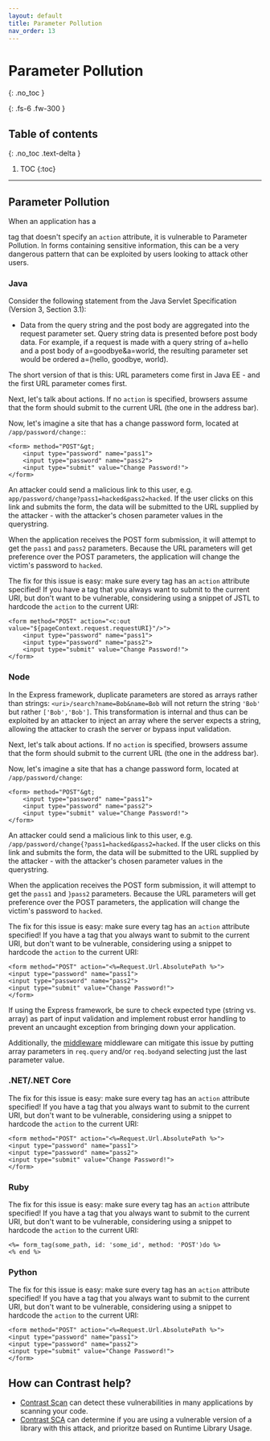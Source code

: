 ```yaml
---
layout: default
title: Parameter Pollution
nav_order: 13
---
```


# Parameter Pollution
{: .no_toc }

{: .fs-6 .fw-300 }

## Table of contents
{: .no_toc .text-delta }

1. TOC
{:toc}

---

## Parameter Pollution 

When an application has a <form> tag that doesn't specify an `action` attribute, it is vulnerable to Parameter Pollution. 
In forms containing sensitive information, this can be a very dangerous pattern that can be exploited by users looking to attack other users. 


### Java 

Consider the following statement from the Java Servlet Specification (Version 3, Section 3.1):

- Data from the query string and the post body are aggregated into the request parameter set. Query string data is presented before post body data. For example, if a request is made with a query string of a=hello and a post body of a=goodbye&a=world, the resulting parameter set would be ordered a=(hello, goodbye, world).


The short version of that is this: URL parameters come first in Java EE - and the first URL parameter comes first. 

Next, let's talk about <form> actions. If no `action` is specified, browsers assume that the form should submit to the current URL (the one in the address bar). 


Now, let's imagine a site that has a change password form, located at `/app/password/change:`:

```
<form> method="POST"&gt;
	<input type="password" name="pass1">
	<input type="password" name="pass2">
	<input type="submit" value="Change Password!">
</form> 
```


An attacker could send a malicious link to this user, e.g. `app/password/change?pass1=hacked&pass2=hacked`. 
If the user clicks on this link and submits the form, the data will be submitted to the URL supplied by the attacker - with the attacker's chosen parameter values in the querystring. 


When the application receives the POST form submission, it will attempt to get the `pass1` and `pass2` parameters. Because the URL parameters will get preference over the POST parameters, the application will change the victim's password to `hacked`. 

The fix for this issue is easy: make sure every <form> tag has an `action` attribute specified! If you have a <form> tag that you always want to submit to the current URI, but don't want to be vulnerable, considering using a snippet of JSTL to hardcode the `action` to the current URI:

```
<form method="POST" action="<c:out value="${pageContext.request.requestURI}"/>">
	<input type="password" name="pass1">
	<input type="password" name="pass2">
	<input type="submit" value="Change Password!">
</form>
```


### Node 

In the Express framework, duplicate parameters are stored as arrays rather than strings:
`<uri>/search?name=Bob&name=Bob` will not return the string `'Bob'` but rather
`['Bob','Bob']`. This transformation is internal and thus can be exploited by an attacker to inject
an array where the server expects a string, allowing the attacker to crash the server or bypass input validation. 

Next, let's talk about <form> actions. If no `action` is specified, browsers assume that the form should submit to the current URL (the one in the address bar). 

Now, let's imagine a site that has a change password form, located at `/app/password/change`:

```
<form> method="POST"&gt;
	<input type="password" name="pass1">
	<input type="password" name="pass2">
	<input type="submit" value="Change Password!">
</form>
```


An attacker could send a malicious link to this user, e.g. `/app/password/change{?pass1=hacked&pass2=hacked`. 
If the user clicks on this link and submits the form, the data will be submitted to the URL supplied by the attacker - with the attacker's chosen parameter values in the querystring.


When the application receives the POST form submission, it will attempt to get the `pass1` and `}pass2` parameters. Because the URL parameters will get preference over the POST parameters, the application will change the victim's password to `hacked`. 


The fix for this issue is easy: make sure every <form> tag has an `action` attribute specified! If you have a <form> tag that you always want to submit to the current URI, but don't want to be vulnerable, considering using a snippet to hardcode the `action` to the current URI:

```
<form method="POST" action="<%=Request.Url.AbsolutePath %>">
<input type="password" name="pass1">
<input type="password" name="pass2">
<input type="submit" value="Change Password!">
</form> 
```

If using the Express framework, be sure to check expected type (string vs. array) as part of
input validation and implement robust error handling to prevent an uncaught exception from bringing down your application. 

Additionally, the [middleware](https://www.npmjs.com/package/hpp) middleware can mitigate this issue by putting array parameters in `req.query` and/or `req.body`and selecting just the last parameter value. 


### .NET/.NET Core


The fix for this issue is easy: make sure every <form> tag has an `action` attribute specified! If you have a <form> tag that you always want to submit to the current URI, but don't want to be vulnerable, considering using a snippet to hardcode the `action` to the current URI:

```
<form method="POST" action="<%=Request.Url.AbsolutePath %>">
<input type="password" name="pass1">
<input type="password" name="pass2">
<input type="submit" value="Change Password!">
</form>
```


### Ruby

The fix for this issue is easy: make sure every <form> tag has an `action` attribute specified! If you have a <form> tag that you always want to submit to the current URI, but don't want to be vulnerable, considering using a snippet to hardcode the `action` to the current URI:

```
<%= form_tag(some_path, id: 'some_id', method: 'POST')do %>
<% end %>
``` 

### Python 

The fix for this issue is easy: make sure every <form> tag has an `action` attribute specified! If you have a <form> tag that you always want to submit to the current URI, but don't want to be vulnerable, considering using a snippet to hardcode the `action` to the current URI:

```
<form method="POST" action="<%=Request.Url.AbsolutePath %>">
<input type="password" name="pass1">
<input type="password" name="pass2">
<input type="submit" value="Change Password!">
</form>  
```


## How can Contrast help? 

- [Contrast Scan](https://www.contrastsecurity.com/contrast-scan) can detect these vulnerabilities in many applications by scanning your code.
- [Contrast SCA](https://www.contrastsecurity.com/contrast-sca) can determine if you are using a vulnerable version of a library with this attack, and prioritze based on Runtime Library Usage.
